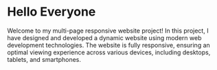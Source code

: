 <h1>Hello Everyone</h1>
<p>
  Welcome to my multi-page responsive website project! In this project, I have designed and developed a dynamic website using modern web development technologies. The   website is fully responsive, ensuring an optimal viewing experience across various devices, including desktops, tablets, and smartphones.
</p>
